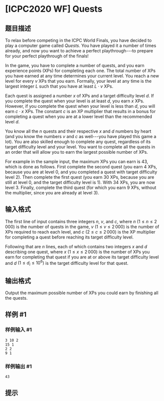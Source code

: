 # [ICPC2020 WF] Quests

## 题目描述

To relax before competing in the ICPC World Finals, you have decided to play a
computer game called *Quests*. You have played it a
number of times already, and now you want to achieve a perfect
playthrough---to prepare for your perfect playthrough of the finals!

In the game, you have to complete a number
of quests, and you earn experience points (XPs) for completing each one. The
total number of XPs you have earned at any time determines your current level. You
reach a new level for every $v$ XPs that you earn. Formally, your level at
any time is the largest integer $L$ such that you have at least $L \cdot v$
XPs.

Each quest is assigned a number $x$ of XPs and a target
difficulty level $d$. If you complete the quest when your level is at least
$d$, you earn $x$ XPs. However, if you complete the quest when your level is
less than $d$, you will earn $c \cdot x$ XPs. The constant  $c$ is an XP multiplier
that results in a bonus for completing a
quest when you are at a lower level than the recommended level $d$.

You know all the $n$ quests and their respective $x$ and $d$ numbers by heart
(and you know the numbers $v$ and $c$ as well---you have played this game a lot).
You are also skilled enough to
complete any quest, regardless of its target difficulty level and your level.
You want to complete all the quests in an order that will allow you
to earn the largest possible number of XPs.

For example in the sample input, the maximum XPs you can earn is 43, which
is done as follows. First complete the second quest (you earn $4$ XPs,
because you are at level $0$, and you completed a quest with target difficulty
level $2$). Then complete the first quest (you earn $30$ XPs, because you are
still at level $0$, and the target difficulty level is $1$). With $34$ XPs, you
are now level $3$. Finally, complete the third quest (for which you earn $9$
XPs, without the multiplier, since you are already at level $3$).

## 输入格式

The first line of input contains three integers $n$, $v$, and $c$, where
$n$ $(1 \leq n \leq 2\,000)$ is the number of quests in the game, $v$
$(1 \leq v \leq 2\,000)$ is the number of XPs required to reach each level,
and $c$ $(2 \leq c \leq 2\,000)$ is the XP multiplier for completing a quest
before reaching its target difficulty level.

Following that are $n$ lines, each of which contains two integers $x$ and $d$
describing one quest, where $x$ $(1 \leq x \leq 2\,000)$ is the number of XPs
you earn for completing that quest if you are at or above its target difficulty
level and $d$ $(1 \leq d_i \leq 10^6)$ is the target difficulty level for that
quest.

## 输出格式

Output the maximum possible number of XPs you could earn by finishing all the
quests.

## 样例 #1

### 样例输入 #1
```
3 10 2
15 1
2 2
9 1
```

### 样例输出 #1

```
43
```

## 提示


